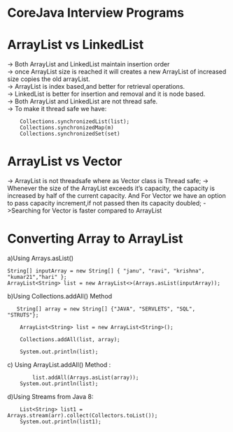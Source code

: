 # CoreJava Interview Programs

ArrayList vs LinkedList
=======================

-> Both ArrayList and LinkedList maintain insertion order <br>
-> once ArrayList size is reached it will creates a new ArrayList of increased size copies the old arrayList. <br>
-> ArrayList is index based,and better for retrieval operations. <br>
-> LinkedList is better for insertion and removal and it is node based. <br>
-> Both ArrayList and LinkedList are not thread safe.<br>
-> To make it thread safe we have: <br>


		Collections.synchronizedList(list);
		Collections.synchronizedMap(m)
		Collections.synchronizedSet(set)
 

ArrayList vs Vector
===================
-> ArrayList is not threadsafe where as Vector class is Thread safe;
-> Whenever the size of the ArrayList exceeds it’s capacity, the capacity is increased by half of the current capacity. And For Vector we
   have an option to pass capacity increment,if not passed then its capacity doubled;
->Searching for Vector is faster compared to ArrayList

Converting Array to ArrayList
=============================
a)Using Arrays.asList()

	String[] inputArray = new String[] { "janu", "ravi", "krishna", "kumar21","hari" };
	ArrayList<String> list = new ArrayList<>(Arrays.asList(inputArray));
	
b)Using Collections.addAll() Method

       String[] array = new String[] {"JAVA", "SERVLETS", "SQL", "STRUTS"};
         
        ArrayList<String> list = new ArrayList<String>();
         
        Collections.addAll(list, array);
         
        System.out.println(list);
	
c) Using ArrayList.addAll() Method :

     		list.addAll(Arrays.asList(array));
		System.out.println(list);

d)Using Streams from Java 8:

		List<String> list1 = Arrays.stream(arr).collect(Collectors.toList());
		System.out.println(list1);

